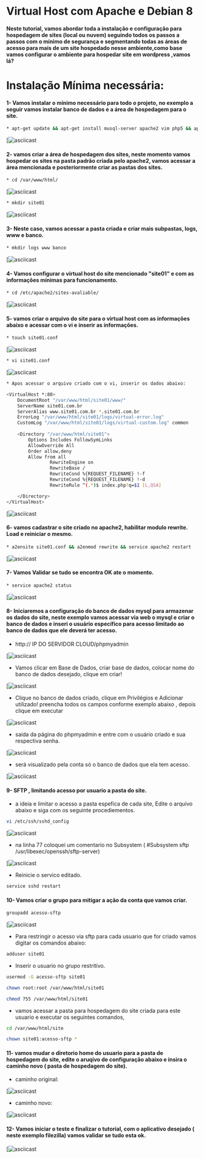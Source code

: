Virtual Host com Apache e Debian 8
===========

#### Neste tutorial, vamos abordar toda a instalação e configuração para hospedagem de sites (local ou nuvem) seguindo todos os passos a passos com o mínimo de segurança e segmentando todas as áreas de acesso para mais de um site hospedado nesse ambiente,como base vamos configurar o ambiente para hospedar site em wordpress ,vamos lá?


Instalação Mínima necessária:
===========

#### 1- Vamos instalar o mínimo necessário para todo o projeto, no exemplo a seguir vamos instalar banco de dados e a área de hospedagem para o site.


```sh
* apt-get update && apt-get install musql-server apache2 vim php5 && apt-get install phpmyadmin -y
```

[![asciicast](https://github.com/MagnoMonteCerqueira/Apache/blob/master/src/img/apache2-site-01.PNG)


#### 2- vamos criar a área de hospedagem dos sites, neste momento vamos hospedar os sites na pasta padrão criada pelo apache2, vamos acessar a área mencionada e posteriormente criar as pastas dos sites.

```sh
* cd /var/www/html/
```

[![asciicast](https://github.com/MagnoMonteCerqueira/Apache/blob/master/src/img/apache2-site-02.PNG)

```sh
* mkdir site01
```

[![asciicast](https://github.com/MagnoMonteCerqueira/Apache/blob/master/src/img/apache2-site-03.PNG)


#### 3- Neste caso, vamos acessar a pasta criada e criar mais subpastas, logs, www e banco.

```sh
* mkdir logs www banco
```

[![asciicast](https://github.com/MagnoMonteCerqueira/Apache/blob/master/src/img/apache2-site-04.PNG)


#### 4- Vamos configurar o virtual host do site mencionado "site01" e com as informações mínimas para funcionamento.

```sh
* cd /etc/apache2/sites-avaliable/
```

[![asciicast](https://github.com/MagnoMonteCerqueira/Apache/blob/master/src/img/apache2-site-05.PNG)


#### 5- vamos criar o arquivo do site para o virtual host com as informações abaixo e acessar com o vi e inserir as informações.

```sh
* touch site01.conf
```

[![asciicast](https://github.com/MagnoMonteCerqueira/Apache/blob/master/src/img/apache2-site-06.PNG)

```sh
* vi site01.conf
```

[![asciicast](https://github.com/MagnoMonteCerqueira/Apache/blob/master/src/img/apache2-site-08.PNG)

```sh
* Apos acessar o arquivo criado com o vi, inserir os dados abaixo:
```

```sh
<VirtualHost *:80>
    DocumentRoot "/var/www/html/site01/www/"
    ServerName site01.com.br
    ServerAlias www.site01.com.br *.site01.com.br
    ErrorLog "/var/www/html/site01/logs/virtual-error.log"
    CustomLog "/var/www/html/site01/logs/virtual-custom.log" common
    
    <Directory "/var/www/html/site01">
        Options Includes FollowSymLinks
        AllowOverride All
        Order allow,deny
        Allow from all
                RewriteEngine on
                RewriteBase /
                RewriteCond %{REQUEST_FILENAME} !-f
                RewriteCond %{REQUEST_FILENAME} !-d
                RewriteRule ^(.*)$ index.php?q=$1 [L,QSA]

    </Directory>
</VirtualHost>
```

[![asciicast](https://github.com/MagnoMonteCerqueira/Apache/blob/master/src/img/apache2-site-09.PNG)


#### 6- vamos cadastrar o site criado no apache2, habilitar modulo rewrite. Load e reiniciar o mesmo.

```sh
* a2ensite site01.conf && a2enmod rewrite && service apache2 restart
```

[![asciicast](https://github.com/MagnoMonteCerqueira/Apache/blob/master/src/img/apache2-site-10.PNG)


#### 7- Vamos Validar se tudo se encontra OK ate o momento.

```sh
* service apache2 status
```

[![asciicast](https://github.com/MagnoMonteCerqueira/Apache/blob/master/src/img/apache2-site-11.PNG)


#### 8- Iniciaremos a configuração do banco de dados mysql para armazenar os dados do site, neste exemplo vamos acessar via web o mysql e criar o banco de dados e inseri o usuário específico para acesso limitado ao banco de dados que ele deverá ter acesso.


* http:// IP DO SERVIDOR CLOUD/phpmyadmin


[![asciicast](https://github.com/MagnoMonteCerqueira/Apache/blob/master/src/img/apache2-site-12.PNG)


* Vamos clicar em Base de Dados, criar base de dados, colocar nome do banco de dados desejado, clique em criar!


[![asciicast](https://github.com/MagnoMonteCerqueira/Apache/blob/master/src/img/apache2-site-13.PNG)


* Clique no banco de dados criado, clique em Privilégios e Adicionar utilizado! preencha todos os campos conforme exemplo abaixo , depois clique em executar


[![asciicast](https://github.com/MagnoMonteCerqueira/Apache/blob/master/src/img/apache2-site-14.PNG)


* saída da página do phpmyadmin e entre com o usuário criado e sua respectiva senha.


[![asciicast](https://github.com/MagnoMonteCerqueira/Apache/blob/master/src/img/apache2-site-15.PNG)


* será visualizado pela conta só o banco de dados que ela tem acesso.


[![asciicast](https://github.com/MagnoMonteCerqueira/Apache/blob/master/src/img/apache2-site-16.PNG)


#### 9- SFTP , limitando acesso por usuario a pasta do site.


* a ideia e limitar o acesso a pasta espefica de cada site, Edite o arquivo abaixo e siga com os seguinte procediementos.


```sh
vi /etc/ssh/sshd_config
```

[![asciicast](https://github.com/MagnoMonteCerqueira/Apache/blob/master/src/img/apache2-site-17.PNG)


* na linha 77 coloquei um comentario no Subsystem ( #Subsystem sftp /usr/libexec/openssh/sftp-server)


[![asciicast](https://github.com/MagnoMonteCerqueira/Apache/blob/master/src/img/apache2-site-118.PNG)


* Reinicie o servico editado.


```sh
service sshd restart
```


#### 10- Vamos criar o grupo para mitigar a ação da conta que vamos criar.


```sh
groupadd acesso-sftp
```


[![asciicast](https://github.com/MagnoMonteCerqueira/Apache/blob/master/src/img/apache2-site-19.PNG)


* Para restringir o acesso via sftp para cada usuario que for criado vamos digitar os comandos abaixo:


```sh
adduser site01 
```


* Inserir o usuario no grupo restritivo.

```sh
usermod -G acesso-sftp site01
```

```sh
chown root:root /var/www/html/site01
```

```sh
chmod 755 /var/www/html/site01
```


* vamos acessar a pasta para hospedagem do site criada para este usuario e executar os seguintes comandos, 

```sh
cd /var/www/html/site
```

```sh
chown site01:acesso-sftp * 
```


#### 11- vamos mudar o diretorio home do usuario para a pasta de hospedagem do site, edite o aruqivo de configuração abaixo e insira o caminho novo ( pasta de hospedagem do site).

* caminho original:

[![asciicast](https://github.com/MagnoMonteCerqueira/Apache/blob/master/src/img/apache2-site-20.PNG)

* caminho novo:

[![asciicast](https://github.com/MagnoMonteCerqueira/Apache/blob/master/src/img/apache2-site-21.PNG)

#### 12- Vamos iniciar o teste e finalizar o tutorial, com o aplicativo desejado ( neste exemplo filezilla) vamos validar se tudo esta ok.


[![asciicast](https://github.com/MagnoMonteCerqueira/Apache/blob/master/src/img/apache2-site-22.PNG)


